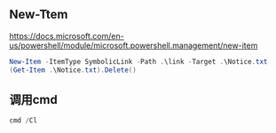 
## New-Ttem

<https://docs.microsoft.com/en-us/powershell/module/microsoft.powershell.management/new-item>

```powershell
New-Item -ItemType SymbolicLink -Path .\link -Target .\Notice.txt
(Get-Item .\Notice.txt).Delete()
```

## 调用cmd

```powershell
cmd /Cl
```

